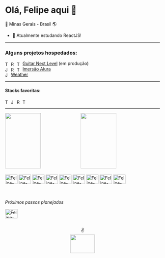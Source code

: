 # Olá, Felipe aqui 👋

🧀 Minas Gerais - Brasil 🌎

- 🌱 Atualmente estudando ReactJS!
- --
<h3>Alguns projetos hospedados:</h3>
<div>
   <img align="center" alt="TypeScript" height="15" width="15" src="https://cdn.jsdelivr.net/gh/devicons/devicon/icons/typescript/typescript-original.svg"/>
  <img align="center" alt="React" height="15" width="15" src="https://cdn.jsdelivr.net/gh/devicons/devicon/icons/react/react-original.svg"/>
  <img align="center" alt="Tailwindcss" height="15" width="15" src="https://cdn.jsdelivr.net/gh/devicons/devicon/icons/tailwindcss/tailwindcss-plain.svg"/>
  <a href='https://tock-next-level-1.vercel.app/'>Guitar Next Level</a> (em produção)</br>
  
  <img align="center" alt="JavaScript" height="15" width="15" src="https://cdn.jsdelivr.net/gh/devicons/devicon/icons/javascript/javascript-original.svg"/>
  <img align="center" alt="React" height="15" width="15" src="https://cdn.jsdelivr.net/gh/devicons/devicon/icons/react/react-original.svg"/>
  <img align="center" alt="Tailwindcss" height="15" width="15" src="https://cdn.jsdelivr.net/gh/devicons/devicon/icons/tailwindcss/tailwindcss-plain.svg"/>
  <a href='https://imersao-alura-tube.vercel.app/'>Imersão Alura </a></br>

  <img align="center" alt="JavaScript" height="15" width="15" src="https://cdn.jsdelivr.net/gh/devicons/devicon/icons/javascript/javascript-original.svg"/>
  <a href='https://tock-next-level-1.vercel.app//'>Weather</a>
  
</div>

- --
#### Stacks favoritas:
<div>
  <img align="center" alt="TypeScript" height="15" width="15" src="https://cdn.jsdelivr.net/gh/devicons/devicon/icons/typescript/typescript-original.svg"/>
  <img align="center" alt="JavaScript" height="15" width="15" src="https://cdn.jsdelivr.net/gh/devicons/devicon/icons/javascript/javascript-original.svg"/>
  <img align="center" alt="React" height="15" width="15" src="https://cdn.jsdelivr.net/gh/devicons/devicon/icons/react/react-original.svg"/>
  <img align="center" alt="Tailwindcss" height="15" width="15" src="https://cdn.jsdelivr.net/gh/devicons/devicon/icons/tailwindcss/tailwindcss-plain.svg"/>
</div>

- --
<div>
  <img height="180em" width="48%" src="https://github-readme-stats.vercel.app/api?username=Felipe-Emanuel&count_private=true&show_icons=true&theme=gruvbox">
  <img height="180em" width="48%" src="https://github-readme-stats.vercel.app/api/top-langs/?username=Felipe-Emanuel&langs_count=16&theme=gruvbox&layout=compact">
</div>

<div style="display: inline_block"><br>
  <img align="center" alt="Felipe-HTML" height="30" width="40" src="https://cdn.jsdelivr.net/gh/devicons/devicon/icons/html5/html5-original.svg" />
  <img align="center" alt="Felipe-CSS" height="30" width="40" src="https://cdn.jsdelivr.net/gh/devicons/devicon/icons/css3/css3-original.svg" />
  <img align="center" alt="Felipe-JavaScript" height="30" width="40" src="https://cdn.jsdelivr.net/gh/devicons/devicon/icons/javascript/javascript-original.svg"/>
  <img align="center" alt="Felipe-React" height="30" width="40" src="https://cdn.jsdelivr.net/gh/devicons/devicon/icons/react/react-original.svg"/>
  <img align="center" alt="Felipe-TypeScript" height="30" width="40" src="https://cdn.jsdelivr.net/gh/devicons/devicon/icons/typescript/typescript-original.svg"/>
  <img align="center" alt="Felipe-NodeJS" height="30" width="40" src="https://cdn.jsdelivr.net/gh/devicons/devicon/icons/nodejs/nodejs-original.svg"/>
  <img align="center" alt="Felipe-Bootstrap" height="30" width="40" src="https://cdn.jsdelivr.net/gh/devicons/devicon/icons/bootstrap/bootstrap-original.svg"/>
  <img align="center" alt="Felipe-Tailwindcss" height="30" width="40" src="https://cdn.jsdelivr.net/gh/devicons/devicon/icons/tailwindcss/tailwindcss-plain.svg"/>
  <img align="center" alt="Felipe-Figma" height="30" width="40" src="https://cdn.jsdelivr.net/gh/devicons/devicon/icons/figma/figma-original.svg"/>
</div>

####
<div style="display: inline_block"><br>
  <p><i>Próximos passos planejados</i><p>
  <img align="center" alt="Felipe-Dot-Net" height="30" width="40" src="https://cdn.jsdelivr.net/gh/devicons/devicon/icons/dot-net/dot-net-original.svg" />
</div>

 ##
<div align="center">
  <div align="center">
    ✌
 </div>
  <a href="https://www.linkedin.com/in/felipe-emanuel-/" target="_blank">
    <img height="60" width="80" src="https://cdn.jsdelivr.net/gh/devicons/devicon/icons/linkedin/linkedin-original.svg"/>
  </a>
</div>
